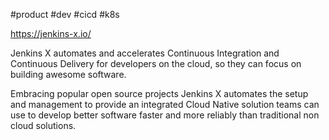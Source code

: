 #product #dev #cicd #k8s 

https://jenkins-x.io/

Jenkins X automates and accelerates Continuous Integration and Continuous Delivery for developers on the cloud, so they can focus on building awesome software.

Embracing popular open source projects Jenkins X automates the setup and management to provide an integrated Cloud Native solution teams can use to develop better software faster and more reliably than traditional non cloud solutions.